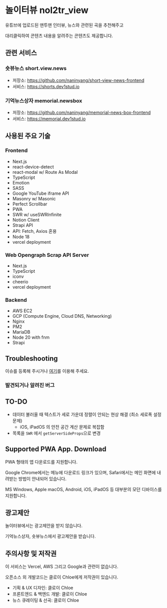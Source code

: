 # 놀이터뷰 nol2tr_view

유튜브에 업로드된 맨투맨 인터뷰, 뉴스와 관련된 곡을 추천해주고

대리클릭하여 콘텐츠 내용을 알려주는 콘텐츠도 제공합니다.

## 관련 서비스

### 숏뷰뉴스 short.view.news

- 저장소: https://github.com/naninyang/short-view-news-frontend
- 서비스: https://shorts.dev1stud.io

### 기억뉴스상자 memorial.newsbox

- 저장소: https://github.com/naninyang/memorial-news-box-frontend
- 서비스: https://memorial.dev1stud.io

## 사용된 주요 기술

### Frontend

- Next.js
- react-device-detect
- react-modal w/ Route As Modal
- TypeScript
- Emotion
- SASS
- Google YouTube iframe API
- Masonry w/ Masonic
- Perfect Scrollbar
- PWA
- SWR w/ useSWRInfinite
- Notion Client
- Strapi API
- API: Fetch, Axios 혼용
- Node 18
- vercel deployment

### Web Opengraph Scrap API Server

- Next.js
- TypeScript
- iconv
- cheerio
- vercel deployment

### Backend

- AWS EC2
- GCP (Compute Engine, Cloud DNS, Networking)
- Nginx
- PM2
- MariaDB
- Node 20 with fnm
- Strapi

## Troubleshooting

이슈를 등록해 주시거나 [여기](https://nol2tr.dev1stud.io/contact-us)를 이용해 주세요.

### 발견되거나 알려진 버그

## TO-DO

- 데이터 불러올 때 텍스트가 세로 가운데 정렬이 안되는 현상 해결 (최소 세로폭 설정 문제)
  - iOS, iPadOS 의 안전 공간 계산 문제로 복잡함
- 목록을 `SWR` 에서 `getServerSideProps`으로 변경

## Supported PWA App. Download

PWA 형태의 앱 다운로드를 지원합니다.

Google Chrome에서는 메뉴에 다운로드 링크가 있으며, Safari에서는 메인 화면에 내려받는 방법이 안내되어 있습니다.

MS Windows, Apple macOS, Android, iOS, iPadOS 등 대부분의 모던 디바이스를 지원합니다.

## 광고제안

놀이터뷰에서는 광고제안을 받지 않습니다.

기억뉴스상자, 숏뷰뉴스에서 광고제안을 받습니다.

## 주의사항 및 저작권

이 서비스는 Vercel, AWS 그리고 Google과 관련이 없습니다.

오픈소스 외 개발코드는 클로이 Chloe에게 저작권이 있습니다.

- 기획 & UX 디자인: 클로이 Chloe
- 프론트엔드 & 백엔드 개발: 클로이 Chloe
- 뉴스 큐레이팅 & 선곡: 클로이 Chloe
